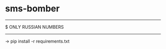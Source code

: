 # sms-bomber
********************************
$ ONLY RUSSIAN NUMBERS
********************************

-> pip install -r requirements.txt
